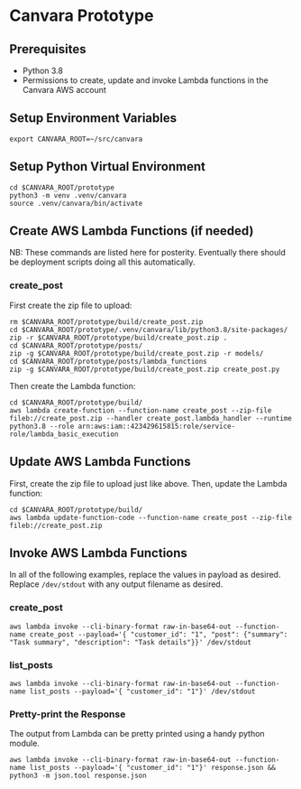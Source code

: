 # Canvara Prototype
## Prerequisites
* Python 3.8
* Permissions to create, update and invoke Lambda functions in the Canvara AWS account

## Setup Environment Variables
```
export CANVARA_ROOT=~/src/canvara
```

## Setup Python Virtual Environment
```
cd $CANVARA_ROOT/prototype
python3 -m venv .venv/canvara
source .venv/canvara/bin/activate
```

## Create AWS Lambda Functions (if needed)
NB: These commands are listed here for posterity. Eventually there should be deployment scripts doing all this automatically.

### create_post
First create the zip file to upload:
```
rm $CANVARA_ROOT/prototype/build/create_post.zip
cd $CANVARA_ROOT/prototype/.venv/canvara/lib/python3.8/site-packages/
zip -r $CANVARA_ROOT/prototype/build/create_post.zip .
cd $CANVARA_ROOT/prototype/posts/
zip -g $CANVARA_ROOT/prototype/build/create_post.zip -r models/
cd $CANVARA_ROOT/prototype/posts/lambda_functions
zip -g $CANVARA_ROOT/prototype/build/create_post.zip create_post.py
```

Then create the Lambda function:
```
cd $CANVARA_ROOT/prototype/build/
aws lambda create-function --function-name create_post --zip-file fileb://create_post.zip --handler create_post.lambda_handler --runtime python3.8 --role arn:aws:iam::423429615815:role/service-role/lambda_basic_execution
```

## Update AWS Lambda Functions
First, create the zip file to upload just like above.
Then, update the Lambda function:
```
cd $CANVARA_ROOT/prototype/build/
aws lambda update-function-code --function-name create_post --zip-file fileb://create_post.zip
```

## Invoke AWS Lambda Functions
In all of the following examples, replace the values in payload as desired. Replace `/dev/stdout` with any output filename as desired.

### create_post
```
aws lambda invoke --cli-binary-format raw-in-base64-out --function-name create_post --payload='{ "customer_id": "1", "post": {"summary": "Task summary", "description": "Task details"}}' /dev/stdout
```

### list_posts
```
aws lambda invoke --cli-binary-format raw-in-base64-out --function-name list_posts --payload='{ "customer_id": "1"}' /dev/stdout
```

### Pretty-print the Response
The output from Lambda can be pretty printed using a handy python module.
```
aws lambda invoke --cli-binary-format raw-in-base64-out --function-name list_posts --payload='{ "customer_id": "1"}' response.json && python3 -m json.tool response.json
```
